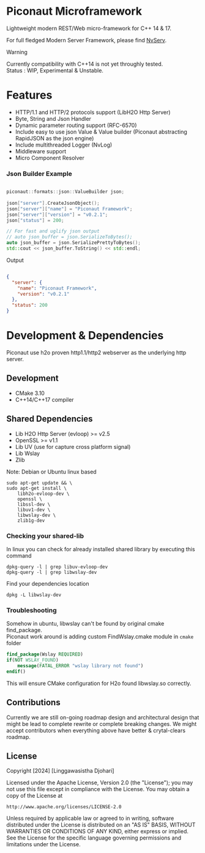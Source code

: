 # Piconaut Microframework
Lightweight modern REST/Web micro-framework for C++ 14 &amp; 17.

For full fledged Modern Server Framework, please find [NvServ](https://github.com/lwdjohari/nvserv).

> [!WARNING]
> Currently compatibility with C++14 is not yet throughly tested.<br/>
> Status : WIP, Experimental & Unstable.  

# Features
- HTTP/1.1 and HTTP/2 protocols support (LibH2O Http Server)
- Byte, String and Json Handler 
- Dynamic parameter routing support (RFC-6570)
- Include easy to use json Value & Value builder (Piconaut abstracting RapidJSON as the json engine)
- Include multithreaded Logger (NvLog)
- Middleware support
- Micro Component Resolver

### Json Builder Example

```cpp

piconaut::formats::json::ValueBuilder json;
    
json["server"].CreateJsonObject(); 
json["server"]["name"] = "Piconaut Framework";
json["server"]["version"] = "v0.2.1";
json["status"] = 200;

// For fast and uglify json output
// auto json_buffer = json.SerializeToBytes();
auto json_buffer = json.SerializePrettyToBytes();
std::cout << json_buffer.ToString() << std::endl;

```

Output

```json

{
  "server": {
    "name": "Piconaut Framework",
    "version": "v0.2.1"
  },
  "status": 200
}

```

# Development & Dependencies

Piconaut use h2o proven http1.1/http2 webserver as the underlying http server.

## Development
- CMake 3.10
- C++14/C++17 compiler

## Shared Dependencies
- Lib H2O Http Server (evloop) >= v2.5
- OpenSSL >= v1.1
- Lib UV (use for capture cross platform signal)
- Lib Wslay
- Zlib

Note: Debian or Ubuntu linux based
```shell
sudo apt-get update && \
sudo apt-get install \
    libh2o-evloop-dev \
    openssl \
    libssl-dev \
    libuv1-dev \
    libwslay-dev \
    zlib1g-dev
```

### Checking your shared-lib
In linux you can check for already installed shared library by executing this command
```shell
dpkg-query -l | grep libuv-evloop-dev
dpkg-query -l | grep libwslay-dev
```
Find your dependencies location
```shell
dpkg -L libwslay-dev
```

### Troubleshooting

Somehow in ubuntu, libwslay can't be found by original cmake find_package.<br/>
Piconaut work around is adding custom FindWslay.cmake module in ```cmake``` folder

```cmake
find_package(Wslay REQUIRED)
if(NOT WSLAY_FOUND)
    message(FATAL_ERROR "wslay library not found")
endif()
```

This will ensure CMake configuration for H2o found libwslay.so correctly.



## Contributions

Currently we are still on-going roadmap design and architectural design that might be lead to complete rewrite or complete breaking changes.
We might accept contributors when everything above have better & crytal-clears roadmap.

## License

Copyright [2024] [Linggawasistha Djohari]

Licensed under the Apache License, Version 2.0 (the "License");
you may not use this file except in compliance with the License.
You may obtain a copy of the License at

    http://www.apache.org/licenses/LICENSE-2.0

Unless required by applicable law or agreed to in writing, software
distributed under the License is distributed on an "AS IS" BASIS,
WITHOUT WARRANTIES OR CONDITIONS OF ANY KIND, either express or implied.
See the License for the specific language governing permissions and
limitations under the License.
